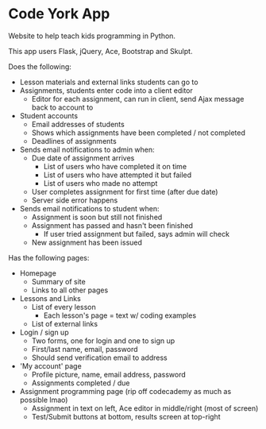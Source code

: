# Code York App

Website to help teach kids programming in Python.

This app users Flask, jQuery, Ace, Bootstrap and Skulpt.

Does the following:

* Lesson materials and external links students can go to
* Assignments, students enter code into a client editor
    * Editor for each assignment, can run in client, send Ajax message
      back to account to 
* Student accounts
    * Email addresses of students
    * Shows which assignments have been completed / not completed
    * Deadlines of assignments
* Sends email notifications to admin when:
    * Due date of assignment arrives
        * List of users who have completed it on time
        * List of users who have attempted it but failed
        * List of users who made no attempt
    * User completes assignment for first time (after due date)
    * Server side error happens
* Sends email notifications to student when:
    * Assignment is soon but still not finished
    * Assignment has passed and hasn't been finished
        * If user tried assignment but failed, says admin will check
    * New assignment has been issued

Has the following pages:

* Homepage
    * Summary of site
    * Links to all other pages
* Lessons and Links
    * List of every lesson
        * Each lesson's page = text w/ coding examples
    * List of external links
* Login / sign up
    * Two forms, one for login and one to sign up
    * First/last name, email, password
    * Should send verification email to address
* 'My account' page
    * Profile picture, name, email address, password
    * Assignments completed / due
* Assignment programming page (rip off codecademy as much as possible lmao)
    * Assignment in text on left, Ace editor in middle/right (most of screen)
    * Test/Submit buttons at bottom, results screen at top-right